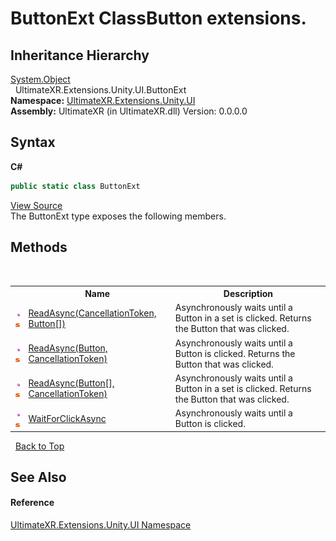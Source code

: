 # ButtonExt ClassButton extensions.


## Inheritance Hierarchy
<a href="https://docs.microsoft.com/dotnet/api/system.object" target="_blank" rel="noopener noreferrer">System.Object</a><br />&nbsp;&nbsp;UltimateXR.Extensions.Unity.UI.ButtonExt<br />
**Namespace:**&nbsp;<a href="N_UltimateXR_Extensions_Unity_UI">UltimateXR.Extensions.Unity.UI</a><br />**Assembly:**&nbsp;UltimateXR (in UltimateXR.dll) Version: 0.0.0.0

## Syntax

**C#**<br />
``` C#
public static class ButtonExt
```

<a href="UltimateXR/Scripts/Extensions/Unity/UI/ButtonExt.cs" rel="noopener noreferrer" title="View the source code">View Source</a><br />
The ButtonExt type exposes the following members.


## Methods
&nbsp;<table><tr><th></th><th>Name</th><th>Description</th></tr><tr><td>![Public method](media/pubmethod.gif "Public method")![Static member](media/static.gif "Static member")</td><td><a href="M_UltimateXR_Extensions_Unity_UI_ButtonExt_ReadAsync">ReadAsync(CancellationToken, Button[])</a></td><td>
Asynchronously waits until a Button in a set is clicked. Returns the Button that was clicked.</td></tr><tr><td>![Public method](media/pubmethod.gif "Public method")![Static member](media/static.gif "Static member")</td><td><a href="M_UltimateXR_Extensions_Unity_UI_ButtonExt_ReadAsync_1">ReadAsync(Button, CancellationToken)</a></td><td>
Asynchronously waits until a Button is clicked. Returns the Button that was clicked.</td></tr><tr><td>![Public method](media/pubmethod.gif "Public method")![Static member](media/static.gif "Static member")</td><td><a href="M_UltimateXR_Extensions_Unity_UI_ButtonExt_ReadAsync_2">ReadAsync(Button[], CancellationToken)</a></td><td>
Asynchronously waits until a Button in a set is clicked. Returns the Button that was clicked.</td></tr><tr><td>![Public method](media/pubmethod.gif "Public method")![Static member](media/static.gif "Static member")</td><td><a href="M_UltimateXR_Extensions_Unity_UI_ButtonExt_WaitForClickAsync">WaitForClickAsync</a></td><td>
Asynchronously waits until a Button is clicked.</td></tr></table>&nbsp;
<a href="#buttonext-class">Back to Top</a>

## See Also


#### Reference
<a href="N_UltimateXR_Extensions_Unity_UI">UltimateXR.Extensions.Unity.UI Namespace</a><br />